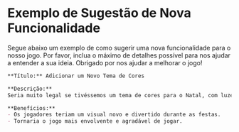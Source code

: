 # Exemplo de Sugestão de Nova Funcionalidade

Segue abaixo um exemplo de como sugerir uma nova funcionalidade para o nosso jogo. Por favor, inclua o máximo de detalhes possível para nos ajudar a entender a sua ideia. Obrigado por nos ajudar a melhorar o jogo!

```markdown
**Título:** Adicionar um Novo Tema de Cores

**Descrição:**
Seria muito legal se tivéssemos um tema de cores para o Natal, com luzes e flocos de neve no fundo. Isso deixaria o jogo mais festivo e divertido!

**Benefícios:**
- Os jogadores teriam um visual novo e divertido durante as festas.
- Tornaria o jogo mais envolvente e agradável de jogar.
```
